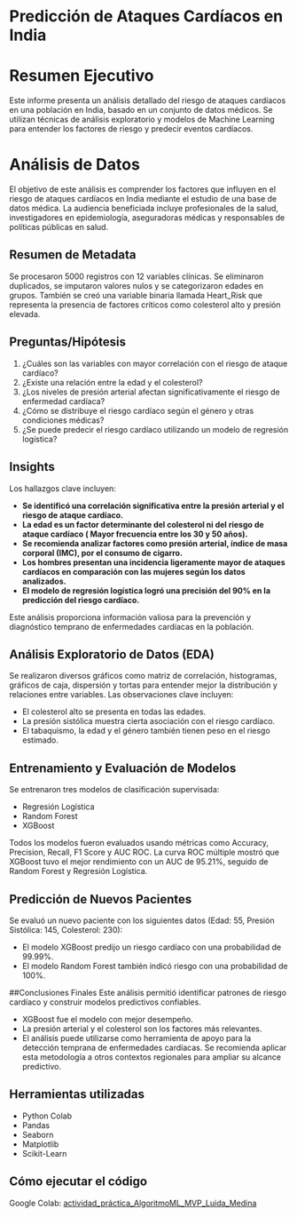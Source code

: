 # Predicción de Ataques Cardíacos en India

# Resumen Ejecutivo
Este informe presenta un análisis detallado del riesgo de ataques cardíacos en una población en India, basado en un conjunto de datos médicos. Se utilizan técnicas de análisis exploratorio y modelos de Machine Learning para entender los factores de riesgo y predecir eventos cardíacos. 

# Análisis de Datos
El objetivo de este análisis es comprender los factores que influyen en el riesgo de ataques cardíacos en India mediante el estudio de una base de datos médica. La audiencia beneficiada incluye profesionales de la salud, investigadores en epidemiología, aseguradoras médicas y responsables de políticas públicas en salud.

## Resumen de Metadata  
Se procesaron 5000 registros con 12 variables clínicas. Se eliminaron duplicados, se imputaron valores nulos y se categorizaron edades en grupos. También se creó una variable binaria llamada Heart_Risk que representa la presencia de factores críticos como colesterol alto y presión elevada.

## Preguntas/Hipótesis  
1. ¿Cuáles son las variables con mayor correlación con el riesgo de ataque cardíaco?
2.	¿Existe una relación entre la edad y el colesterol?
3.	¿Los niveles de presión arterial afectan significativamente el riesgo de enfermedad cardíaca?
4.	¿Cómo se distribuye el riesgo cardíaco según el género y otras condiciones médicas?
5.	¿Se puede predecir el riesgo cardíaco utilizando un modelo de regresión logística?

 
## Insights  
Los hallazgos clave incluyen:  
- **Se identificó una correlación significativa entre la presión arterial y el riesgo de ataque cardíaco.**
- **La edad es un factor determinante del colesterol ni del riesgo de ataque cardíaco ( Mayor frecuencia entre los 30 y 50 años).**
- **Se recomienda analizar factores como presión arterial, índice de masa corporal (IMC), por el consumo de cigarro.**
- **Los hombres presentan una incidencia ligeramente mayor de ataques cardíacos en comparación con las mujeres según los datos analizados.**
- **El modelo de regresión logística logró una precisión del 90% en la predicción del riesgo cardíaco.**

Este análisis proporciona información valiosa para la prevención y diagnóstico temprano de enfermedades cardíacas en la población.

## Análisis Exploratorio de Datos (EDA)
Se realizaron diversos gráficos como matriz de correlación, histogramas, gráficos de caja, dispersión y tortas para entender mejor la distribución y relaciones entre variables. Las observaciones clave incluyen:
- El colesterol alto se presenta en todas las edades.
- La presión sistólica muestra cierta asociación con el riesgo cardíaco.
- El tabaquismo, la edad y el género también tienen peso en el riesgo estimado.

## Entrenamiento y Evaluación de Modelos
Se entrenaron tres modelos de clasificación supervisada:
- Regresión Logística
- Random Forest
- XGBoost

Todos los modelos fueron evaluados usando métricas como Accuracy, Precision, Recall, F1 Score y AUC ROC.
La curva ROC múltiple mostró que XGBoost tuvo el mejor rendimiento con un AUC de 95.21%, seguido de Random Forest y Regresión Logística.

## Predicción de Nuevos Pacientes
Se evaluó un nuevo paciente con los siguientes datos (Edad: 55, Presión Sistólica: 145, Colesterol: 230):
- El modelo XGBoost predijo un riesgo cardíaco con una probabilidad de 99.99%.
- El modelo Random Forest también indicó riesgo con una probabilidad de 100%.

##Conclusiones Finales
Este análisis permitió identificar patrones de riesgo cardíaco y construir modelos predictivos confiables.
- XGBoost fue el modelo con mejor desempeño.
- La presión arterial y el colesterol son los factores más relevantes.
- El análisis puede utilizarse como herramienta de apoyo para la detección temprana de enfermedades cardíacas.
Se recomienda aplicar esta metodología a otros contextos regionales para ampliar su alcance predictivo.


## Herramientas utilizadas  
- Python Colab
- Pandas  
- Seaborn  
- Matplotlib  
- Scikit-Learn  

## Cómo ejecutar el código  
Google Colab:
[actividad_práctica_AlgoritmoML_MVP_Luida_Medina](https://drive.google.com/drive/folders/1JQbzJ8VsTD99xv1vQptUwu8pQ739BvMR?usp=drive_link)
